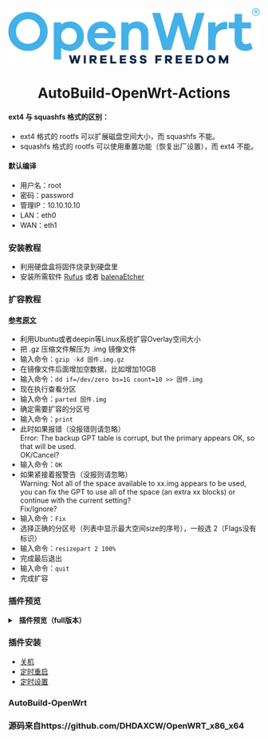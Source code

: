 <div align="center">
<img width="768" src="https://github.com/KPI0/AutoBuild-OpenWrt/blob/main/picture/OpenWrt.png"/>
<h1>AutoBuild-OpenWrt-Actions</h1>
</div>

#### ext4 与 squashfs 格式的区别：
- ext4 格式的 rootfs 可以扩展磁盘空间大小，而 squashfs 不能。
- squashfs 格式的 rootfs 可以使用重置功能（恢复出厂设置），而 ext4 不能。

#### 默认编译
- 用户名：root
- 密码：password
- 管理IP：10.10.10.10
- LAN：eth0
- WAN：eth1

### 安装教程
- 利用硬盘盒将固件烧录到硬盘里
- 安装所需软件 [Rufus](https://rufus.ie/zh/) 或者 [balenaEtcher](https://etcher.balena.io/)

### 扩容教程
#### [参考原文](https://blog.csdn.net/zengd0/article/details/124934933)
- 利用Ubuntu或者deepin等Linux系统扩容Overlay空间大小
- 把 .gz 压缩文件解压为 .img 镜像文件
- 输入命令：```gzip -kd 固件.img.gz```
- 在镜像文件后面增加空数据，比如增加10GB
- 输入命令：```dd if=/dev/zero bs=1G count=10 >> 固件.img```
- 现在执行查看分区
- 输入命令：```parted 固件.img```
- 确定需要扩容的分区号
- 输入命令：```print```
- 此时如果报错（没报错则请忽略）</br>
Error: The backup GPT table is corrupt, but the primary appears OK, so that will be used.</br>
OK/Cancel?  
- 输入命令：```OK```
- 如果紧接着报警告（没报则请忽略）</br>
Warning: Not all of the space available to xx.img appears to be used, you
can fix the GPT to use all of the space (an extra xx blocks) or continue with the current setting?</br>
Fix/Ignore?  
- 输入命令：```Fix```
- 选择正确的分区号（列表中显示最大空间size的序号），一般选 2（Flags没有标识）
- 输入命令：```resizepart 2 100%```
- 完成最后退出
- 输入命令：```quit```
- 完成扩容

### 插件预览
<details>
<summary><b>&nbsp; 插件预览（full版本）</b></summary>
<br/>
<details>
<summary><b>├── 状态</b></summary>
　├── 概况<br/>
　├── 防火墙<br/>
　├── 路由表<br/>
　├── 系统日志<br/>
　├── 内核日志<br/>
　├── 系统进程<br/>
　├── 实时信息<br/>
　├── 实时监控<br/>
　├── WireGuard状态<br/>
　└── 负载均衡
</details>
<details>
<summary><b>├── 系统</b></summary>
　├── Web管理<br/>
　├── 系统<br/>
　├── 管理权<br/>
　├── 软件包<br/>
　├── TTYD 终端<br/>
　├── 启动项<br/>
　├── 计划任务<br/>
　├── 挂载点<br/>
　├── 磁盘管理<br/>
　├── 备份/升级<br/>
　├── 自定义命令<br/>
　├── 文件传输<br/>
　├── Argon 主题设置<br/>
　└── 重启
</details>
<details>
<summary><b>├── 服务</b></summary>
　├── PassWall 2<br/>
　├── DAED Next<br/>
　├── PassWall<br/>
　├── AdGuard Home<br/>
　├── ShadowSocksR Plus+<br/>
　├── 阿里云盘 WebDAV<br/>
　├── 应用过滤<br/>
　├── MosDNS<br/>
　├── 上网时间控制<br/>
　├── 全能推送<br/>
　├── OpenClash<br/>
　├── 动态 DNS<br/>
　├── QoS Nftables 版<br/>
　├── WiFi 计划<br/>
　├── SmartDNS<br/>
　├── 迅雷快鸟<br/>
　├── 网络唤醒<br/>
　├── Frps<br/>
　├── UU游戏加速器<br/>
　├── Tinyproxy<br/>
　├── UPnP<br/>
　├── Shairplay<br/>
　├── Frp 内网穿透<br/>
　├── KMS 服务器<br/>
　├── AirPlay 2 音频接收器<br/>
　├── udpxy<br/>
　├── Nps 内网穿透<br/>
　├── HAProxy<br/>
　└── MWAN3 分流助手
</details>
<details>
<summary><b>├── 网络存储</b></summary>
　├── 文件助手<br/>
　├── 文件浏览器<br/>
　├── NFS 管理<br/>
　├── Alist 文件列表<br/>
　├── qBittorrent<br/>
　├── PS3 NET 服务器<br/>
　├── USB 打印服务器<br/>
　├── 硬盘休眠<br/>
　├── miniDLNA<br/>
　├── FTP 服务器<br/>
　├── MJPG-streamer<br/>
　├── 网络共享<br/>
　├── 挂载 SMB 网络共享文件夹<br/>
　├── PCHiFi 数字转盘遥控<br/>
　├── Aria2 配置<br/>
　├── Transmission<br/>
　└── Rclone
</details>
<details>
<summary><b>├── VPN</b></summary>
　├── SSR MuDB 服务器<br/>
　├── IPSec VPN 服务器<br/>
　├── SoftEther VPN 服务器<br/>
　├── PPTP VPN 服务器<br/>
　├── OpenVPN 服务器<br/>
　└── ZeroTier
</details>
<details>
<summary><b>├── 网络</b></summary>
　├── 接口<br/>
　├── 无线<br/>
　├── 访客网络<br/>
　├── DHCP/DNS<br/>
　├── 主机名<br/>
　├── IP/MAC 绑定<br/>
　├── 静态路由<br/>
　├── 诊断<br/>
　├── 防火墙<br/>
　├── PCI移动网络拨号服务<br/>
　├── USB移动网络拨号服务<br/>
　├── Socat<br/>
　├── SQM QoS<br/>
　├── 网速控制<br/>
　├── Turbo ACC 网络加速<br/>
　├── 多线多拨<br/>
　└── 负载均衡
</details>
<details>
<summary><b>├── 带宽监控</b></summary>
　├── 显示<br/>
　├── 配置<br/>
　├── 备份<br/>
　└── 实时流量监测
</details>
　└── <b>退出</b>
</details>

### 插件安装
- [关机](https://github.com/sirpdboy/luci-app-poweroffdevice)
- [定时重启](https://github.com/kongfl888/luci-app-timedreboot)
- [定时设置](https://github.com/sirpdboy/luci-app-autotimeset)

### AutoBuild-OpenWrt
### 源码来自https://github.com/DHDAXCW/OpenWRT_x86_x64
